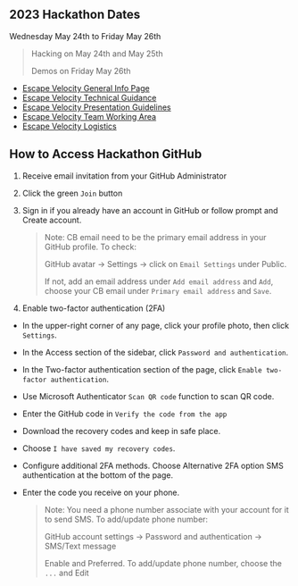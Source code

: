 ## 2023 Hackathon Dates 
Wednesday May 24th to Friday May 26th
   > Hacking on May 24th and May 25th
   > 
   > Demos on Friday May 26th
* [Escape Velocity General Info Page](https://confluence.collegeboard.org/display/CBINS/Escape+Velocity+General+Info+Page)
* [Escape Velocity Technical Guidance](https://confluence.collegeboard.org/display/CBINS/Escape+Velocity+Technical+Guidance)
* [Escape Velocity Presentation Guidelines](https://confluence.collegeboard.org/display/CBINS/Escape+Velocity+Presentation+Guidelines)
* [Escape Velocity Team Working Area](https://confluence.collegeboard.org/display/CBINS/Escape+Velocity+Team+Working+Area)
* [Escape Velocity Logistics](https://confluence.collegeboard.org/display/CBINS/Escape+Velocity+Logistics)

## How to Access Hackathon GitHub
1. Receive email invitation from your GitHub Administrator
2. Click the green `Join` button
3. Sign in if you already have an account in GitHub or follow prompt and Create account.

   > Note: 
   > CB email need to be the primary email address in your GitHub profile.  To check:
   >
   > GitHub avatar -> Settings -> click on `Email Settings` under Public.
   >
   > If not, add an email address under `Add email address` and `Add`, choose your CB email under `Primary email address` and `Save`.
4. Enable two-factor authentication (2FA)
* In the upper-right corner of any page, click your profile photo, then click `Settings`.
* In the Access section of the sidebar, click `Password and authentication`.
* In the Two-factor authentication section of the page, click `Enable two-factor authentication`.
* Use Microsoft Authenticator `Scan QR code` function to scan QR code.
* Enter the GitHub code in `Verify the code from the app`
* Download the recovery codes and keep in safe place.
* Choose `I have saved my recovery codes`.
* Configure additional 2FA methods. Choose Alternative 2FA option SMS authentication at the bottom of the page.
* Enter the code you receive on your phone.

   > Note: 
   > You need a phone number associate with your account for it to send SMS.  To add/update phone number:
   >
   > GitHub account settings -> Password and authentication -> SMS/Text message
   >
   > Enable and Preferred.  To add/update phone number, choose the `...` and Edit
